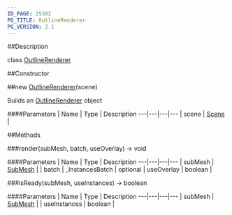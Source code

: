 ```yaml
---
ID_PAGE: 25302
PG_TITLE: OutlineRenderer
PG_VERSION: 2.1
---
```

##Description

class [OutlineRenderer](/classes/2.2/OutlineRenderer)



##Constructor

##new [OutlineRenderer](/classes/2.2/OutlineRenderer)(scene)

Builds an [OutlineRenderer](/classes/2.2/OutlineRenderer) object

####Parameters
 | Name | Type | Description
---|---|---|---
 | scene | [Scene](/classes/2.2/Scene) | 

##Methods

###render(subMesh, batch, useOverlay) &rarr; void



####Parameters
 | Name | Type | Description
---|---|---|---
 | subMesh | [SubMesh](/classes/2.2/SubMesh) | 
 | batch | _InstancesBatch | 
optional | useOverlay | boolean | 

###isReady(subMesh, useInstances) &rarr; boolean



####Parameters
 | Name | Type | Description
---|---|---|---
 | subMesh | [SubMesh](/classes/2.2/SubMesh) | 
 | useInstances | boolean | 

